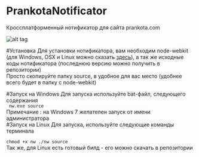 # PrankotaNotificator
Кроссплатформенный нотификатор для сайта prankota.com

![alt tag](https://pp.vk.me/c623221/v623221137/12b13/NwGF4C3Hn5E.jpg)

#Установка
Для установки нотификатора, вам необходим node-webkit (для Windows, OSX и Linux можно сказать <a href="http://nwjs.io/" target="_blank">здесь</a>), а так же исходные коды нотификатора (последнюю версию можно получить в репозитории)
<br/>
Просто скопируйте папку source, в удобное для вас место (удобнее всего будет в папку с node-webkit)<br/>

#Запуск на Windows
Для запуска используйте bat-файл, следующего содержания
<br/>
<code>
nw.exe source
</code>
<br/>
Примечание : на Windows 7 желателен запуск от имени администратора
<br/>
#Запуск на Linux
Для запуска, используйте следующие команды терминала<br/>
<code>
chmod +x nw
./nw source
</code><br/>
Так же, для Linux есть готовый билд - его можно скачать в репозитории
